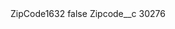 <?xml version="1.0" encoding="UTF-8"?>
<CustomMetadata xmlns="http://soap.sforce.com/2006/04/metadata" xmlns:xsi="http://www.w3.org/2001/XMLSchema-instance" xmlns:xsd="http://www.w3.org/2001/XMLSchema">
    <label>ZipCode1632</label>
    <protected>false</protected>
    <values>
        <field>Zipcode__c</field>
        <value xsi:type="xsd:string">30276</value>
    </values>
</CustomMetadata>
